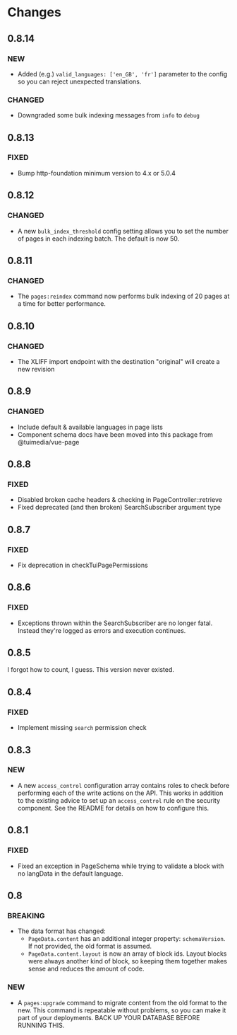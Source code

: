 # Changes

## 0.8.14

### NEW

* Added (e.g.) `valid_languages: ['en_GB', 'fr']` parameter to the config so you can reject unexpected translations.

### CHANGED

* Downgraded some bulk indexing messages from `info` to `debug`

## 0.8.13

### FIXED

* Bump http-foundation minimum version to 4.x or 5.0.4

## 0.8.12

### CHANGED

* A new `bulk_index_threshold` config setting allows you to set the number of pages in each indexing batch. The default is now 50.

## 0.8.11

### CHANGED

* The `pages:reindex` command now performs bulk indexing of 20 pages at a time for better performance.

## 0.8.10

### CHANGED

* The XLIFF import endpoint with the destination "original" will create a new revision

## 0.8.9

### CHANGED

* Include default & available languages in page lists
* Component schema docs have been moved into this package from @tuimedia/vue-page

## 0.8.8

### FIXED

* Disabled broken cache headers & checking in PageController::retrieve
* Fixed deprecated (and then broken) SearchSubscriber argument type

## 0.8.7

### FIXED

* Fix deprecation in checkTuiPagePermissions

## 0.8.6

### FIXED

* Exceptions thrown within the SearchSubscriber are no longer fatal. Instead they're logged as errors and execution continues.

## 0.8.5

I forgot how to count, I guess. This version never existed.

## 0.8.4

### FIXED

* Implement missing `search` permission check

## 0.8.3

### NEW

* A new `access_control` configuration array contains roles to check before performing each of the write actions on the API. This works in addition to the existing advice to set up an `access_control` rule on the security component. See the README for details on how to configure this.

## 0.8.1

### FIXED

* Fixed an exception in PageSchema while trying to validate a block with no langData in the default language.

## 0.8

### BREAKING

* The data format has changed:
  * `PageData.content` has an additional integer property: `schemaVersion`. If not provided, the old format is assumed.
  * `PageData.content.layout` is now an array of block ids. Layout blocks were always another kind of block, so keeping them together makes sense and reduces the amount of code.

### NEW

* A `pages:upgrade` command to migrate content from the old format to the new. This command is repeatable without problems, so you can make it part of your deployments. BACK UP YOUR DATABASE BEFORE RUNNING THIS.
